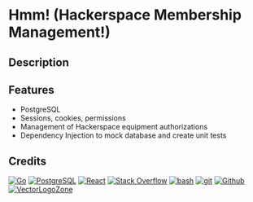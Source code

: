 # Hmm! (Hackerspace Membership Management!)

## Description


## Features

* PostgreSQL
* Sessions, cookies, permissions
* Management of Hackerspace equipment authorizations
* Dependency Injection to mock database and create unit tests


## Credits

[![Go](https://www.vectorlogo.zone/logos/golang/golang-ar21.svg)](https://golang.org/ "Golang")
[![PostgreSQL](https://www.vectorlogo.zone/logos/postgresql/postgresql-ar21.svg)](https://www.postgresql.org/ "PostgreSQL")
[![React](https://www.vectorlogo.zone/logos/reactjs/reactjs-ar21.svg)](https://reactjs.org/ "React")
[![Stack Overflow](https://www.vectorlogo.zone/logos/stackoverflow/stackoverflow-ar21.svg)](https://stackoverflow.com/ "Stack Overflow")
[![bash](https://www.vectorlogo.zone/logos/gnu_bash/gnu_bash-ar21.svg)](https://www.gnu.org/software/bash/ "scripting")
[![git](https://www.vectorlogo.zone/logos/git-scm/git-scm-ar21.svg)](https://git-scm.com/ "Version control")
[![Github](https://www.vectorlogo.zone/logos/github/github-ar21.svg)](https://www.github.com/ "git hosting")
[![VectorLogoZone](https://www.vectorlogo.zone/logos/vectorlogozone/vectorlogozone-ar21.svg)](https://www.vectorlogo.zone/ "VectorLogoZone")
